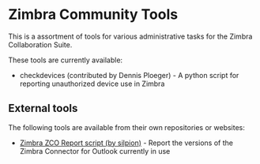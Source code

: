 # Zimbra Community Tools

This is a assortment of tools for various administrative tasks for the Zimbra
 Collaboration Suite.
  
These tools are currently available:

* checkdevices (contributed by Dennis Ploeger) - A python script for reporting 
unauthorized device use in Zimbra

## External tools

The following tools are available from their own repositories or websites:

* [Zimbra ZCO Report script (by silpion)](https://github.com/silpion/zmzcoreport) - Report the versions of the Zimbra Connector for Outlook currently in use
